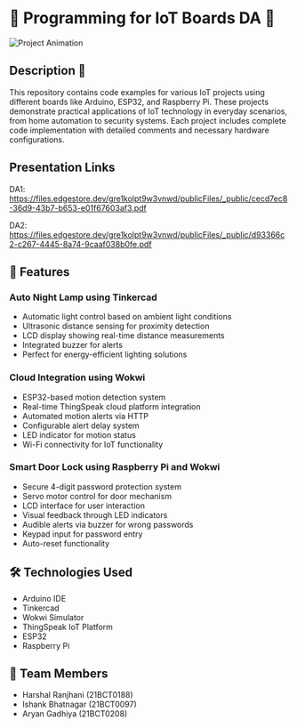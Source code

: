 # 🎉 Programming for IoT Boards DA 🚀

![Project Animation](https://media.giphy.com/media/Ssr2HaSSqw8ggmLHUO/giphy.gif?cid=790b7611pce5vcbeqxycrmbfz73ncv2gqft4sgzjww2m1ayz&ep=v1_gifs_search&rid=giphy.gif&ct=g)

## Description 📜
This repository contains code examples for various IoT projects using different boards like Arduino, ESP32, and Raspberry Pi. These projects demonstrate practical applications of IoT technology in everyday scenarios, from home automation to security systems. Each project includes complete code implementation with detailed comments and necessary hardware configurations.

## Presentation Links

DA1: https://files.edgestore.dev/gre1kolpt9w3vnwd/publicFiles/_public/cecd7ec8-36d9-43b7-b653-e01f67603af3.pdf

DA2: https://files.edgestore.dev/gre1kolpt9w3vnwd/publicFiles/_public/d93366c2-c267-4445-8a74-9caaf038b0fe.pdf

## 🚀 Features

### Auto Night Lamp using Tinkercad
- Automatic light control based on ambient light conditions
- Ultrasonic distance sensing for proximity detection
- LCD display showing real-time distance measurements
- Integrated buzzer for alerts
- Perfect for energy-efficient lighting solutions

### Cloud Integration using Wokwi
- ESP32-based motion detection system
- Real-time ThingSpeak cloud platform integration
- Automated motion alerts via HTTP
- Configurable alert delay system
- LED indicator for motion status
- Wi-Fi connectivity for IoT functionality

### Smart Door Lock using Raspberry Pi and Wokwi
- Secure 4-digit password protection system
- Servo motor control for door mechanism
- LCD interface for user interaction
- Visual feedback through LED indicators
- Audible alerts via buzzer for wrong passwords
- Keypad input for password entry
- Auto-reset functionality

## 🛠️ Technologies Used
- Arduino IDE
- Tinkercad
- Wokwi Simulator
- ThingSpeak IoT Platform
- ESP32
- Raspberry Pi

## 🙌 Team Members
- Harshal Ranjhani (21BCT0188)
- Ishank Bhatnagar (21BCT0097)
- Aryan Gadhiya (21BCT0208)